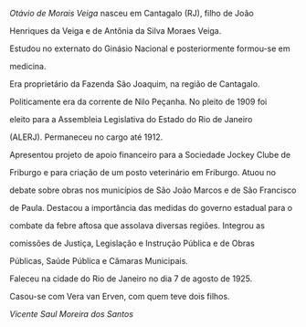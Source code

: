 

*Otávio de Morais Veiga* nasceu em Cantagalo (RJ), filho de João

Henriques da Veiga e de Antônia da Silva Moraes Veiga.



Estudou no externato do Ginásio Nacional e posteriormente formou-se em

medicina.



Era proprietário da Fazenda São Joaquim, na região de Cantagalo.



Politicamente era da corrente de Nilo Peçanha. No pleito de 1909 foi

eleito para a Assembleia Legislativa do Estado do Rio de Janeiro

(ALERJ). Permaneceu no cargo até 1912.



Apresentou projeto de apoio financeiro para a Sociedade Jockey Clube de

Friburgo e para criação de um posto veterinário em Friburgo. Atuou no

debate sobre obras nos municípios de São João Marcos e de São Francisco

de Paula. Destacou a importância das medidas do governo estadual para o

combate da febre aftosa que assolava diversas regiões. Integrou as

comissões de Justiça, Legislação e Instrução Pública e de Obras

Públicas, Saúde Pública e Câmaras Municipais.



Faleceu na cidade do Rio de Janeiro no dia 7 de agosto de 1925.



Casou-se com Vera van Erven, com quem teve dois filhos.



*Vicente Saul Moreira dos Santos*




